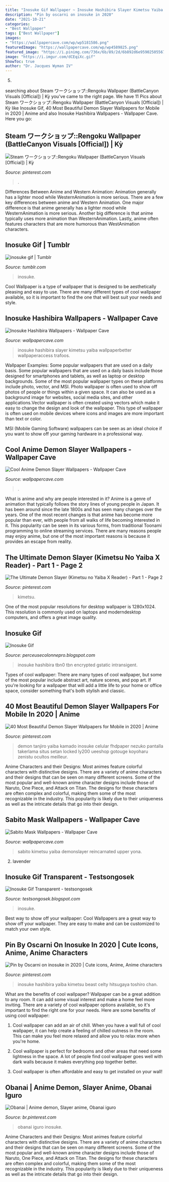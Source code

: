 ```yaml
---
title: "Inosuke Gif Wallpaper ~ Inosuke Hashibira Slayer Kimetsu Yaiba Wallpaperbetter Wallpaperaccess Trafoos"
description: "Pin by oscarni on inosuke in 2020"
date: "2021-10-21"
categories:
- "Best Wallpaper"
tags: ["Best Wallpaper"]
images:
- "https://wallpapercave.com/wp/wp5181586.png"
featuredImage: "https://wallpapercave.com/wp/wp4589825.png"
featured_image: "https://i.pinimg.com/736x/6b/89/2d/6b892d6e9590250556769ac0a245fc64.jpg"
image: "https://i.imgur.com/dCEqiXc.gif"
ShowToc: true
author: "Dr. Jacques Wyman IV"
---
```



5.

	

		
searching about Steam ワークショップ::Rengoku Wallpaper (BattleCanyon Visuals [Official]) | Kỳ you've came to the right page. We have 11 Pics about Steam ワークショップ::Rengoku Wallpaper (BattleCanyon Visuals [Official]) | Kỳ like Inosuke Gif, 40 Most Beautiful Demon Slayer Wallpapers for Mobile in 2020 | Anime and also Inosuke Hashibira Wallpapers - Wallpaper Cave. Here you go:
		
    
## Steam ワークショップ::Rengoku Wallpaper (BattleCanyon Visuals [Official]) | Kỳ

<img loading=lazy src="https://i.pinimg.com/736x/30/d0/dd/30d0dd0579a83f9656ab862e5ac4971a.jpg" onerror="this.onerror=null;this.src='https://tse3.mm.bing.net/th?id=OIP.ngGEwAwWLwjo0a_2bKt9_gHaEK&amp;pid=15.1';" alt="Steam ワークショップ::Rengoku Wallpaper (BattleCanyon Visuals [Official]) | Kỳ">

_Source: pinterest.com_

>. 

	

Differences Between Anime and Western Animation: Animation generally has a lighter mood while WesternAnimation is more serious.
There are a few key differences between anime and Western Animation. One major difference is that anime generally has a lighter mood while WesternAnimation is more serious. Another big difference is that anime typically uses more animation than WesternAnimation. Lastly, anime often features characters that are more humorous than WestAnimation characters.

    
## Inosuke Gif | Tumblr

<img loading=lazy src="https://66.media.tumblr.com/aea1bc497299bfe8561c5a60e85eaea5/abaab36180033b34-3b/s500x750/ed41ef560390c290311077c8ea001e34b5dfa0e8.gifv" onerror="this.onerror=null;this.src='https://tse3.mm.bing.net/th?id=OIP.asvXncmAt6R6sk5cvM4p5QHaEL&amp;pid=15.1';" alt="inosuke gif | Tumblr">

_Source: tumblr.com_

>inosuke. 

	

Cool Wallpaper is a type of wallpaper that is designed to be aesthetically pleasing and easy to use. There are many different types of cool wallpaper available, so it is important to find the one that will best suit your needs and style.

    
## Inosuke Hashibira Wallpapers - Wallpaper Cave

<img loading=lazy src="https://wallpapercave.com/wp/wp4589825.png" onerror="this.onerror=null;this.src='https://tse4.mm.bing.net/th?id=OIP.PwbJpeEqN4VQ4R2lD29mUgHaEK&amp;pid=15.1';" alt="Inosuke Hashibira Wallpapers - Wallpaper Cave">

_Source: wallpapercave.com_

>inosuke hashibira slayer kimetsu yaiba wallpaperbetter wallpaperaccess trafoos. 

	

Wallpaper Examples: Some popular wallpapers that are used on a daily basis.
Some popular wallpapers that are used on a daily basis include those designed for smartphones and tablets, as well as laptop or desktop backgrounds. Some of the most popular wallpaper types on these platforms include photo, vector, and MSI. 
Photo wallpaper is often used to show off photos of people or things within a given space. It can also be used as a background image for websites, social media sites, and other applications.Vector wallpaper is often created using vectors which make it easy to change the design and look of the wallpaper. This type of wallpaper is often used on mobile devices where icons and images are more important than text or color. 

MSI (Mobile Gaming Software) wallpapers can be seen as an ideal choice if you want to show off your gaming hardware in a professional way.

    
## Cool Anime Demon Slayer Wallpapers - Wallpaper Cave

<img loading=lazy src="https://wallpapercave.com/wp/wp5290427.jpg" onerror="this.onerror=null;this.src='https://tse3.mm.bing.net/th?id=OIP.NKlH00E10NF9TVJxKo4vqwHaEK&amp;pid=15.1';" alt="Cool Anime Demon Slayer Wallpapers - Wallpaper Cave">

_Source: wallpapercave.com_

>. 

	

What is anime and why are people interested in it?
Anime is a genre of animation that typically follows the story lines of young people in Japan. It has been around since the late 1800s and has seen many changes over the years. One of the most recent changes is that anime has become more popular than ever, with people from all walks of life becoming interested in it. This popularity can be seen in its various forms, from traditional Toonami programming to online streaming services. There are many reasons people may enjoy anime, but one of the most important reasons is because it provides an escape from reality.

    
## The Ultimate Demon Slayer (Kimetsu No Yaiba X Reader) - Part 1 - Page 2

<img loading=lazy src="https://i.pinimg.com/736x/13/e7/67/13e7679e334fa20cb32a61a3d20b156d.jpg" onerror="this.onerror=null;this.src='https://tse3.mm.bing.net/th?id=OIP.VdUjL09pLAcsiwQ_epZOpgHaEH&amp;pid=15.1';" alt="The Ultimate Demon Slayer (Kimetsu no Yaiba X Reader) - Part 1 - Page 2">

_Source: pinterest.com_

>kimetsu. 

	

One of the most popular resolutions for desktop wallpaper is 1280x1024. This resolution is commonly used on laptops and moderndesktop computers, and offers a great image quality.

    
## Inosuke Gif

<img loading=lazy src="https://i.imgur.com/dCEqiXc.gif" onerror="this.onerror=null;this.src='https://tse3.mm.bing.net/th?id=OIP.dMer4AjIfSuHGLRW9BdVrgHaDk&amp;pid=15.1';" alt="Inosuke Gif">

_Source: perceusecolonnepro.blogspot.com_

>inosuke hashibira tbn0 tbn encrypted gstatic intransigent. 

	

Types of cool wallpaper:
There are many types of cool wallpaper, but some of the most popular include abstract art, nature scenes, and pop art. If you're looking for a wallpaper that will add a little life to your home or office space, consider something that's both stylish and classic.

    
## 40 Most Beautiful Demon Slayer Wallpapers For Mobile In 2020 | Anime

<img loading=lazy src="https://i.pinimg.com/originals/a7/84/32/a7843271bde0eab255177cbc2911f4d9.gif" onerror="this.onerror=null;this.src='https://tse3.mm.bing.net/th?id=OIP.fQwSehW5zr-ti9x0Yo7nvgHaNK&amp;pid=15.1';" alt="40 Most Beautiful Demon Slayer Wallpapers for Mobile in 2020 | Anime">

_Source: pinterest.com_

>demon tanjiro yaiba kamado inosuke celular fhdpaper nezuko pantalla takerlama situs setan locked ly200 ueeshop gotouge koyoharu zenistu ocultos meilleur. 

	

Anime Characters and their Designs: Most animes feature colorful characters with distinctive designs.
There are a variety of anime characters and their designs that can be seen on many different screens. Some of the most popular and well-known anime character designs include those of Naruto, One Piece, and Attack on Titan. The designs for these characters are often complex and colorful, making them some of the most recognizable in the industry. This popularity is likely due to their uniqueness as well as the intricate details that go into their design.

    
## Sabito Mask Wallpapers - Wallpaper Cave

<img loading=lazy src="https://wallpapercave.com/wp/wp5181586.png" onerror="this.onerror=null;this.src='https://tse3.mm.bing.net/th?id=OIP.8p4X0c_umEqQvcx97hZV8QHaHZ&amp;pid=15.1';" alt="Sabito Mask Wallpapers - Wallpaper Cave">

_Source: wallpapercave.com_

>sabito kimetsu yaiba demonslayer reincarnated upper yona. 

	

2. lavender 

    
## Inosuke Gif Transparent - Testsongosek

<img loading=lazy src="https://c.tenor.com/Am2qE8OwtQcAAAAj/inosuke-hashibira-bobxcx.gif" onerror="this.onerror=null;this.src='https://tse3.mm.bing.net/th?id=OIP.Ya0H6H9U45Q-mvgBUt_Q9gAAAA&amp;pid=15.1';" alt="Inosuke Gif Transparent - testsongosek">

_Source: testsongosek.blogspot.com_

>inosuke. 

	

Best way to show off your wallpaper:
Cool Wallpapers are a great way to show off your wallpaper. They are easy to make and can be customized to match your own style.

    
## Pin By Oscarni On Inosuke In 2020 | Cute Icons, Anime, Anime Characters

<img loading=lazy src="https://i.pinimg.com/736x/da/6d/3b/da6d3b4b9e63f0d5b39362fb63713bc8.jpg" onerror="this.onerror=null;this.src='https://tse3.mm.bing.net/th?id=OIP.D889V2DTupFUfbpj2i5MLQHaHa&amp;pid=15.1';" alt="Pin by Oscarni on inosuke in 2020 | Cute icons, Anime, Anime characters">

_Source: pinterest.com_

>inosuke hashibira yaiba kimetsu beast celty hitsugaya toshiro chan. 

	

What are the benefits of cool wallpaper?
Wallpaper can be a great addition to any room. It can add some visual interest and make a home feel more inviting. There are a variety of cool wallpaper options available, so it's important to find the right one for your needs. Here are some benefits of using cool wallpaper: 
1. Cool wallpaper can add an air of chill. When you have a wall full of cool wallpaper, it can help create a feeling of chilled outness in the room. This can make you feel more relaxed and allow you to relax more when you're home. 

2. Cool wallpaper is perfect for bedrooms and other areas that need some lightness in the space. A lot of people find cool wallpaper goes well with dark walls because it makes everything pop together better. 

3. Cool wallpaper is often affordable and easy to get installed on your wall!

    
## Obanai | Anime Demon, Slayer Anime, Obanai Iguro

<img loading=lazy src="https://i.pinimg.com/736x/6b/89/2d/6b892d6e9590250556769ac0a245fc64.jpg" onerror="this.onerror=null;this.src='https://tse3.mm.bing.net/th?id=OIP.XtOyJFdmWnKyPGPdVNGY4QHaEK&amp;pid=15.1';" alt="Obanai | Anime demon, Slayer anime, Obanai iguro">

_Source: br.pinterest.com_

>obanai iguro inosuke. 

	

Anime Characters and their Designs: Most animes feature colorful characters with distinctive designs.
There are a variety of anime characters and their designs that can be seen on many different screens. Some of the most popular and well-known anime character designs include those of Naruto, One Piece, and Attack on Titan. The designs for these characters are often complex and colorful, making them some of the most recognizable in the industry. This popularity is likely due to their uniqueness as well as the intricate details that go into their design.

